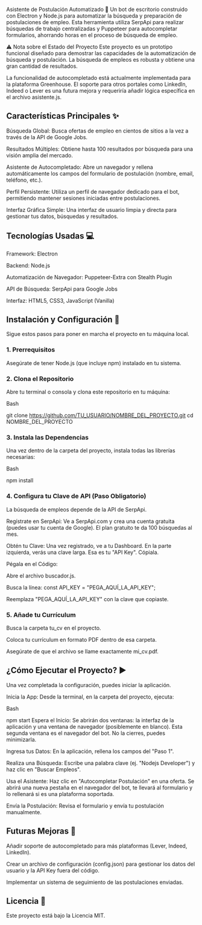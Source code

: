 Asistente de Postulación Automatizado 🤖
Un bot de escritorio construido con Electron y Node.js para automatizar la búsqueda y preparación de postulaciones de empleo. Esta herramienta utiliza SerpApi para realizar búsquedas de trabajo centralizadas y Puppeteer para autocompletar formularios, ahorrando horas en el proceso de búsqueda de empleo.

⚠️ Nota sobre el Estado del Proyecto
Este proyecto es un prototipo funcional diseñado para demostrar las capacidades de la automatización de búsqueda y postulación. La búsqueda de empleos es robusta y obtiene una gran cantidad de resultados.

La funcionalidad de autocompletado está actualmente implementada para la plataforma Greenhouse. El soporte para otros portales como LinkedIn, Indeed o Lever es una futura mejora y requeriría añadir lógica específica en el archivo asistente.js.

## Características Principales ✨
Búsqueda Global: Busca ofertas de empleo en cientos de sitios a la vez a través de la API de Google Jobs.

Resultados Múltiples: Obtiene hasta 100 resultados por búsqueda para una visión amplia del mercado.

Asistente de Autocompletado: Abre un navegador y rellena automáticamente los campos del formulario de postulación (nombre, email, teléfono, etc.).

Perfil Persistente: Utiliza un perfil de navegador dedicado para el bot, permitiendo mantener sesiones iniciadas entre postulaciones.

Interfaz Gráfica Simple: Una interfaz de usuario limpia y directa para gestionar tus datos, búsquedas y resultados.

## Tecnologías Usadas 💻
Framework: Electron

Backend: Node.js

Automatización de Navegador: Puppeteer-Extra con Stealth Plugin

API de Búsqueda: SerpApi para Google Jobs

Interfaz: HTML5, CSS3, JavaScript (Vanilla)

## Instalación y Configuración 🔧
Sigue estos pasos para poner en marcha el proyecto en tu máquina local.

### 1. Prerrequisitos
Asegúrate de tener Node.js (que incluye npm) instalado en tu sistema.

### 2. Clona el Repositorio
Abre tu terminal o consola y clona este repositorio en tu máquina:

Bash

git clone https://github.com/TU_USUARIO/NOMBRE_DEL_PROYECTO.git
cd NOMBRE_DEL_PROYECTO
### 3. Instala las Dependencias
Una vez dentro de la carpeta del proyecto, instala todas las librerías necesarias:

Bash

npm install
### 4. Configura tu Clave de API (Paso Obligatorio)
La búsqueda de empleos depende de la API de SerpApi.

Regístrate en SerpApi: Ve a SerpApi.com y crea una cuenta gratuita (puedes usar tu cuenta de Google). El plan gratuito te da 100 búsquedas al mes.

Obtén tu Clave: Una vez registrado, ve a tu Dashboard. En la parte izquierda, verás una clave larga. Esa es tu "API Key". Cópiala.

Pégala en el Código:

Abre el archivo buscador.js.

Busca la línea: const API_KEY = "PEGA_AQUÍ_LA_API_KEY";

Reemplaza "PEGA_AQUÍ_LA_API_KEY" con la clave que copiaste.

### 5. Añade tu Currículum
Busca la carpeta tu_cv en el proyecto.

Coloca tu currículum en formato PDF dentro de esa carpeta.

Asegúrate de que el archivo se llame exactamente mi_cv.pdf.

## ¿Cómo Ejecutar el Proyecto? ▶️
Una vez completada la configuración, puedes iniciar la aplicación.

Inicia la App:
Desde la terminal, en la carpeta del proyecto, ejecuta:

Bash

npm start
Espera el Inicio: Se abrirán dos ventanas: la interfaz de la aplicación y una ventana de navegador (posiblemente en blanco). Esta segunda ventana es el navegador del bot. No la cierres, puedes minimizarla.

Ingresa tus Datos: En la aplicación, rellena los campos del "Paso 1".

Realiza una Búsqueda: Escribe una palabra clave (ej. "Nodejs Developer") y haz clic en "Buscar Empleos".

Usa el Asistente: Haz clic en "Autocompletar Postulación" en una oferta. Se abrirá una nueva pestaña en el navegador del bot, te llevará al formulario y lo rellenará si es una plataforma soportada.

Envía la Postulación: Revisa el formulario y envía tu postulación manualmente.

## Futuras Mejoras 🚀
Añadir soporte de autocompletado para más plataformas (Lever, Indeed, LinkedIn).

Crear un archivo de configuración (config.json) para gestionar los datos del usuario y la API Key fuera del código.

Implementar un sistema de seguimiento de las postulaciones enviadas.

## Licencia 📄
Este proyecto está bajo la Licencia MIT.
